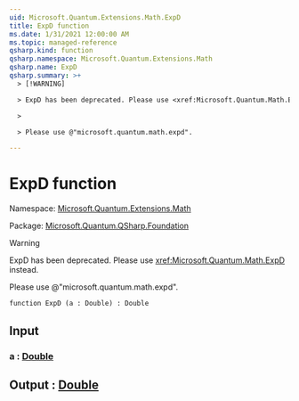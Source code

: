 ```yaml
---
uid: Microsoft.Quantum.Extensions.Math.ExpD
title: ExpD function
ms.date: 1/31/2021 12:00:00 AM
ms.topic: managed-reference
qsharp.kind: function
qsharp.namespace: Microsoft.Quantum.Extensions.Math
qsharp.name: ExpD
qsharp.summary: >+
  > [!WARNING]

  > ExpD has been deprecated. Please use <xref:Microsoft.Quantum.Math.ExpD> instead.

  >

  > Please use @"microsoft.quantum.math.expd".

---
```


# ExpD function

Namespace: [Microsoft.Quantum.Extensions.Math](xref:Microsoft.Quantum.Extensions.Math)

Package: [Microsoft.Quantum.QSharp.Foundation](https://nuget.org/packages/Microsoft.Quantum.QSharp.Foundation)


> [!WARNING]
> ExpD has been deprecated. Please use <xref:Microsoft.Quantum.Math.ExpD> instead.
>
> Please use @"microsoft.quantum.math.expd".



```qsharp
function ExpD (a : Double) : Double
```


## Input

### a : [Double](xref:microsoft.quantum.lang-ref.double)





## Output : [Double](xref:microsoft.quantum.lang-ref.double)

